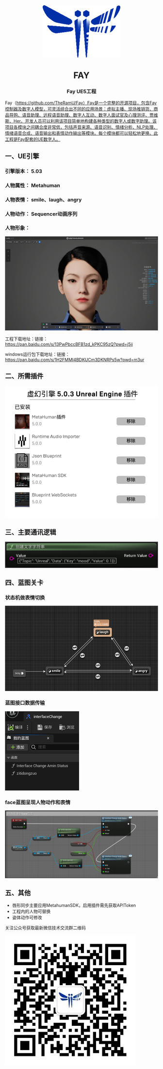 <div align="center">
    <br>
    <img src="images/icon.png" alt="Fay">
    <h1>FAY</h1>
	<h3>Fay  UE5工程</h3>
</div>


Fay（https://github.com/TheRamU/Fay）Fay是一个完整的开源项目，包含Fay控制器及数字人模型，可灵活组合出不同的应用场景：虚拟主播、现场推销货、商品导购、语音助理、远程语音助理、数字人互动、数字人面试官及心理测评、贾维斯、Her。开发人员可以利用该项目简单地构建各种类型的数字人或数字助理。该项目各模块之间耦合度非常低，包括声音来源、语音识别、情绪分析、NLP处理、情绪语音合成、语音输出和表情动作输出等模块。每个模块都可以轻松地更换。此工程是Fay配套的UE数字人。

## **一、UE引擎**

### **引擎版本：** 5.03
### **人物属性：** Metahuman
### **人物表情：** smile、laugh、angry
### **人物动作：**  Sequencer动画序列
### **人物形象：** 
![](images/lucky.png)

工程下载地址：链接：https://pan.baidu.com/s/13PwPbccBFB1zd_kPKC95zQ?pwd=j5ji 

windows运行包下载地址：链接：https://pan.baidu.com/s/1H2FMMI4BDKUCm3DKNRPs5w?pwd=m3ur 

## **二、所需插件**
![](images/chajian.png)


 ## **三、主要通讯逻辑**


![](images/socket.png)


## **四、蓝图关卡**

### **状态机做表情切换** 
![](images/zhuangtaiji.png)

### **蓝图接口数据传输** 
![](images/jiekou.png)

### **face蓝图呈现人物动作和表情**
![](images/zht.png)


 ## **五、其他**

 + 唇形同步主要应用MetahumanSDK，启用插件需先获取APIToken
 + 工程内的人物可替换
 + 姿体动作可修改



关注公众号获取最新微信技术交流群二维码

![](images/gzh.jpg)





